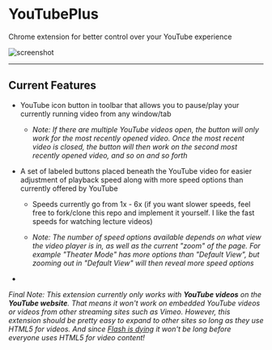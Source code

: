 # YouTubePlus
Chrome extension for better control over your YouTube experience

![screenshot](http://www-scf.usc.edu/~briantam/assets/youtube-plus.png "YouTubePlus")
___

## Current Features
* YouTube icon button in toolbar that allows you to pause/play your currently running video from 
  any window/tab

  * _Note: If there are multiple YouTube videos open, the button will only work for the most_
    _recently opened video. Once the most recent video is closed, the button will then work_
    _on the second most recently opened video, and so on and so forth_

* A set of labeled buttons placed beneath the YouTube video for easier adjustment of playback 
  speed along with more speed options than currently offered by YouTube
  * Speeds currently go from 1x - 6x (if you want slower speeds, feel free to fork/clone this repo
    and implement it yourself. I like the fast speeds for watching lecture videos)

  * _Note: The number of speed options available depends on what view the video player is in,_
    _as well as the current "zoom" of the page. For example "Theater Mode" has more options_
    _than "Default View", but zooming out in "Default View" will then reveal more speed options_

-

_Final Note: This extension currently only works with **YouTube videos** on the **YouTube website**._
_That means it won't work on embedded YouTube videos or videos from other streaming sites such as_
_Vimeo. However, this extension should be pretty easy to expand to other sites so long as they use HTML5_
_for videos. And since [Flash is dying](http://www.theguardian.com/technology/2015/aug/24/adobe-flash-dying-amazon-google-chrome)_
_it won't be long before everyone uses HTML5 for video content!_
